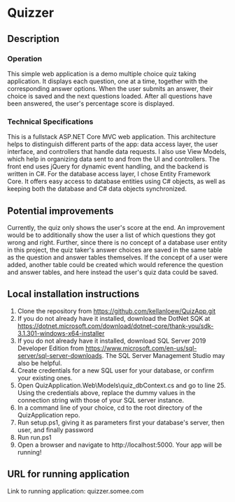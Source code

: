 # Quizzer

## Description
### Operation
This simple web application is a demo multiple choice quiz taking application. It displays each question, one at a time, together with the corresponding answer options. When the user submits an answer, their choice is saved and the next questions loaded. After all questions have been answered, the user's percentage score is displayed.
### Technical Specifications
This is a fullstack ASP.NET Core MVC web application. This architecture helps to distinguish different parts of the app: data access layer, the user interface, and controllers that handle data requests. I also use View Models, which help in organizing data sent to and from the UI and controllers.  The front end uses jQuery for dynamic event handling, and the backend is written in C#. For the database access layer, I chose Entity Framework Core. It offers easy access to database entities using C# objects, as well as keeping both the database and C# data objects synchronized.

## Potential improvements
Currently, the quiz only shows the user's score at the end. An improvement would be to additionally show the user a list of which questions they got wrong and right.
Further, since there is no concept of a database user entity in this project, the quiz taker's answer choices are saved in the same table as the question and answer tables themselves. If the concept of a user were added, another table could be created which would reference the question and answer tables, and here instead the user's quiz data could be saved.

## Local installation instructions
1. Clone the repository from https://github.com/kellanloew/QuizApp.git
1. If you do not already have it installed, download the DotNet SQK at https://dotnet.microsoft.com/download/dotnet-core/thank-you/sdk-3.1.301-windows-x64-installer
1. If you do not already have it installed, download SQL Server 2019 Developer Edition from https://www.microsoft.com/en-us/sql-server/sql-server-downloads. The SQL Server Management Studio may also be helpful.
1. Create credentials for a new SQL user for your database, or confirm your existing ones.
1. Open QuizApplication.Web\Models\quiz_dbContext.cs and go to line 25. Using the credentials above, replace the dummy values in the connection string with those of your SQL server instance.
1. In a command line of your choice, cd to the root directory of the QuizApplication repo.
1. Run setup.ps1, giving it as parameters first your database's server, then user, and finally password
1. Run run.ps1
1. Open a browser and navigate to http://localhost:5000. Your app will be running!

## URL for running application
Link to running application: quizzer.somee.com
